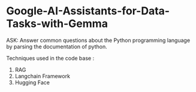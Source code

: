# Google-AI-Assistants-for-Data-Tasks-with-Gemma


ASK: Answer common questions about the Python programming language by parsing the documentation of python.

Techniques used in the code base :
1) RAG
2) Langchain Framework
3) Hugging Face
